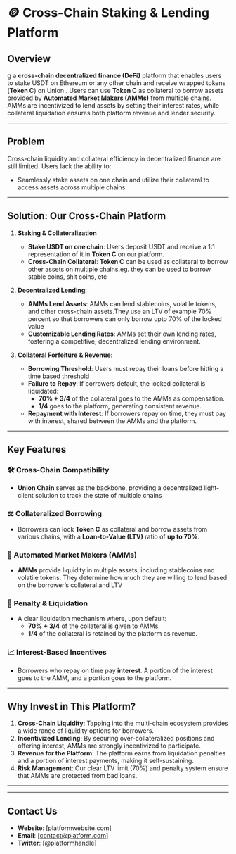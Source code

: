 # 🪙 Cross-Chain Staking & Lending Platform

## Overview
g a **cross-chain decentralized finance (DeFi)** platform that enables users to stake USDT on Ethereum  or any other chain and receive wrapped tokens (**Token C**) on  Union . Users can use **Token C** as collateral to borrow assets provided by **Automated Market Makers (AMMs)** from multiple chains. AMMs are incentivized to lend assets by setting their interest rates, while collateral liquidation ensures both platform revenue and lender security.

---

## Problem
Cross-chain liquidity and collateral efficiency in decentralized finance are still limited. Users lack the ability to:
- Seamlessly stake assets on one chain and utilize their collateral  to access assets across multiple chains.

---

## Solution: Our Cross-Chain Platform

1. **Staking & Collateralization**
   - **Stake USDT on one chain**: Users deposit USDT and receive a 1:1 representation of it in **Token C** on our platform.
   - **Cross-Chain Collateral**: **Token C** can be used as collateral  to borrow other assets on multiple chains.eg. they can be used to borrow stable coins, shit coins, etc
     

2. **Decentralized Lending**:
   - **AMMs Lend Assets**: AMMs can lend stablecoins, volatile tokens, and other cross-chain assets.They use an LTV of example 70% percent so that borrowers can only borrow upto 70% of the locked value
   - **Customizable Lending Rates**: AMMs set their own lending rates, fostering a competitive, decentralized lending environment.

3. **Collateral Forfeiture & Revenue**:
   - **Borrowing Threshold**: Users must repay their loans before hitting a time based threshold
   - **Failure to Repay**: If borrowers default, the locked collateral is liquidated:
     - **70% + 3/4** of the collateral goes to the AMMs as compensation.
     - **1/4** goes to the platform, generating consistent revenue.
   - **Repayment with Interest**: If borrowers repay on time, they must pay with interest, shared between the AMMs and the platform.

---

## Key Features

### 🛠 Cross-Chain Compatibility
- **Union Chain** serves as the backbone, providing a decentralized light-client solution to track the state of multiple chains

### ⚖️ Collateralized Borrowing
- Borrowers can lock **Token C** as collateral and borrow assets from various chains, with a **Loan-to-Value (LTV)** ratio of **up to 70%**.

### 💸 Automated Market Makers (AMMs)
- **AMMs** provide liquidity in multiple assets, including stablecoins and volatile tokens. They determine how much they are willing to lend based on the borrower’s collateral and LTV

### 🔐 Penalty & Liquidation
- A clear liquidation mechanism where, upon default:
  - **70% + 3/4** of the collateral is given to AMMs.
  - **1/4** of the collateral is retained by the platform as revenue.

### 📈 Interest-Based Incentives
- Borrowers who repay on time pay **interest**. A portion of the interest goes to the AMM, and a portion goes to the platform.

---

## Why Invest in This Platform?

1. **Cross-Chain Liquidity**: Tapping into the multi-chain ecosystem provides a wide range of liquidity options for borrowers.
2. **Incentivized Lending**: By securing over-collateralized positions and offering interest, AMMs are strongly incentivized to participate.
3. **Revenue for the Platform**: The platform earns from liquidation penalties and a portion of interest payments, making it self-sustaining.
4. **Risk Management**: Our clear LTV limit (70%) and penalty system ensure that AMMs are protected from bad loans.


---


---

## Contact Us
- **Website**: [platformwebsite.com]
- **Email**: [contact@platform.com]
- **Twitter**: [@platformhandle]
